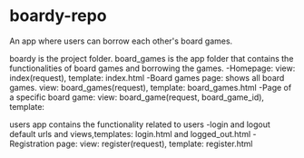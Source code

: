 # boardy-repo
An app where users can borrow each other's board games.

boardy is the project folder.
board_games is the app folder that contains the functionalities of board games and borrowing the games.
 -Homepage: view: index(request), template: index.html
 -Board games page: shows all board games. view: board_games(request), template: board_games.html
 -Page of a specific board game: view: board_game(request, board_game_id), template:  

users app contains the functionality related to users
 -login and logout default urls and views,templates: login.html and logged_out.html
 -Registration page: view: register(request), template: register.html
